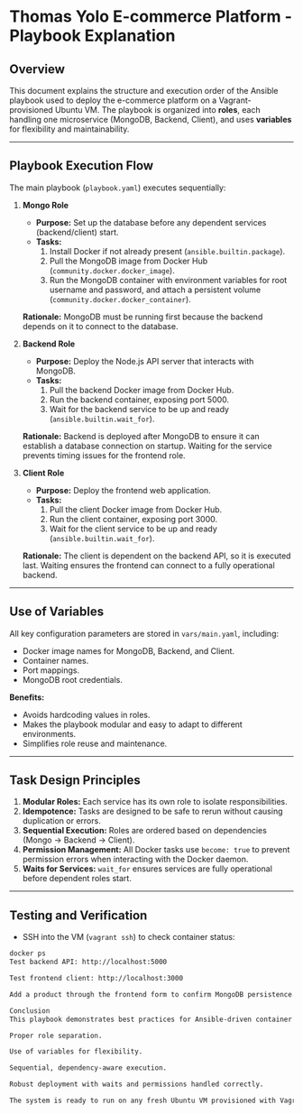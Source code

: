 # Thomas Yolo E-commerce Platform - Playbook Explanation

## Overview

This document explains the structure and execution order of the Ansible playbook used to deploy the e-commerce platform on a Vagrant-provisioned Ubuntu VM. The playbook is organized into **roles**, each handling one microservice (MongoDB, Backend, Client), and uses **variables** for flexibility and maintainability.

---

## Playbook Execution Flow

The main playbook (`playbook.yaml`) executes sequentially:

1. **Mongo Role**  
   - **Purpose:** Set up the database before any dependent services (backend/client) start.  
   - **Tasks:**  
     1. Install Docker if not already present (`ansible.builtin.package`).  
     2. Pull the MongoDB image from Docker Hub (`community.docker.docker_image`).  
     3. Run the MongoDB container with environment variables for root username and password, and attach a persistent volume (`community.docker.docker_container`).  

   **Rationale:** MongoDB must be running first because the backend depends on it to connect to the database.  

2. **Backend Role**  
   - **Purpose:** Deploy the Node.js API server that interacts with MongoDB.  
   - **Tasks:**  
     1. Pull the backend Docker image from Docker Hub.  
     2. Run the backend container, exposing port 5000.  
     3. Wait for the backend service to be up and ready (`ansible.builtin.wait_for`).  

   **Rationale:** Backend is deployed after MongoDB to ensure it can establish a database connection on startup. Waiting for the service prevents timing issues for the frontend role.  

3. **Client Role**  
   - **Purpose:** Deploy the frontend web application.  
   - **Tasks:**  
     1. Pull the client Docker image from Docker Hub.  
     2. Run the client container, exposing port 3000.  
     3. Wait for the client service to be up and ready (`ansible.builtin.wait_for`).  

   **Rationale:** The client is dependent on the backend API, so it is executed last. Waiting ensures the frontend can connect to a fully operational backend.  

---

## Use of Variables

All key configuration parameters are stored in `vars/main.yaml`, including:

- Docker image names for MongoDB, Backend, and Client.  
- Container names.  
- Port mappings.  
- MongoDB root credentials.  

**Benefits:**  

- Avoids hardcoding values in roles.  
- Makes the playbook modular and easy to adapt to different environments.  
- Simplifies role reuse and maintenance.  

---

## Task Design Principles

1. **Modular Roles:** Each service has its own role to isolate responsibilities.  
2. **Idempotence:** Tasks are designed to be safe to rerun without causing duplication or errors.  
3. **Sequential Execution:** Roles are ordered based on dependencies (Mongo → Backend → Client).  
4. **Permission Management:** All Docker tasks use `become: true` to prevent permission errors when interacting with the Docker daemon.  
5. **Waits for Services:** `wait_for` ensures services are fully operational before dependent roles start.  

---

## Testing and Verification

- SSH into the VM (`vagrant ssh`) to check container status:

```bash
docker ps
Test backend API: http://localhost:5000

Test frontend client: http://localhost:3000

Add a product through the frontend form to confirm MongoDB persistence.

Conclusion
This playbook demonstrates best practices for Ansible-driven container orchestration:

Proper role separation.

Use of variables for flexibility.

Sequential, dependency-aware execution.

Robust deployment with waits and permissions handled correctly.

The system is ready to run on any fresh Ubuntu VM provisioned with Vagrant.